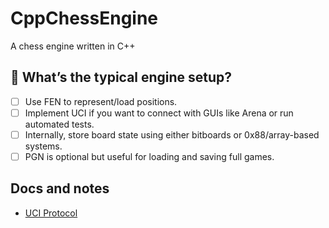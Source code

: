 # CppChessEngine

A chess engine written in C++

## 📌 What’s the typical engine setup?

- [ ] Use FEN to represent/load positions.
- [ ] Implement UCI if you want to connect with GUIs like Arena or run automated tests.
- [ ] Internally, store board state using either bitboards or 0x88/array-based systems.
- [ ] PGN is optional but useful for loading and saving full games.

## Docs and notes

- [UCI Protocol](/docs/uci_protocol.md)
